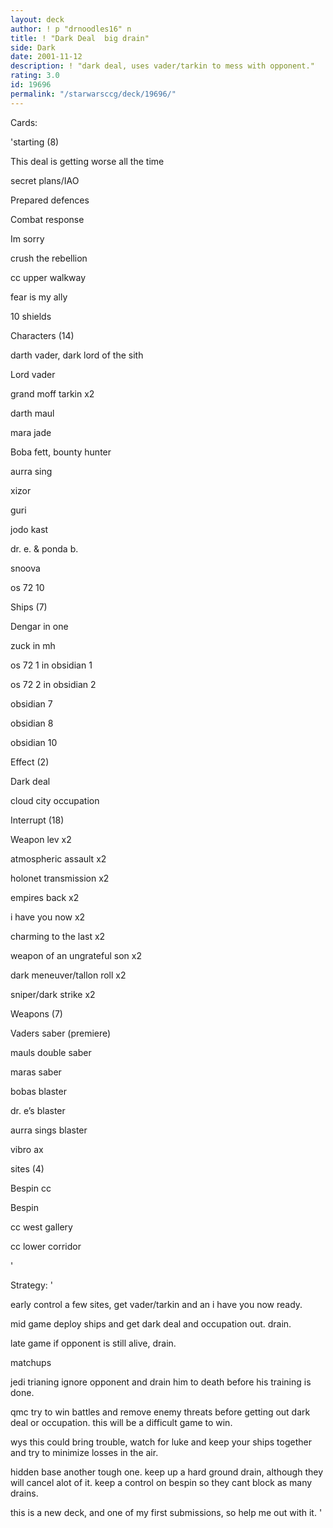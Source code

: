 ```yaml
---
layout: deck
author: ! p "drnoodles16" n
title: ! "Dark Deal  big drain"
side: Dark
date: 2001-11-12
description: ! "dark deal, uses vader/tarkin to mess with opponent."
rating: 3.0
id: 19696
permalink: "/starwarsccg/deck/19696/"
---
```

Cards: 

'starting (8)

This deal is getting worse all the time

secret plans/IAO

Prepared defences

Combat response

Im sorry

crush the rebellion

cc upper walkway

fear is my ally

10 shields


Characters (14)

darth vader, dark lord of the sith

Lord vader

grand moff tarkin x2

darth maul

mara jade

Boba fett, bounty hunter

aurra sing

xizor

guri

jodo kast

dr. e. & ponda b.

snoova

os 72 10


Ships (7)

Dengar in one

zuck in mh

os 72 1 in obsidian 1

os 72 2 in obsidian 2

obsidian 7

obsidian 8

obsidian 10


Effect (2)

Dark deal

cloud city occupation


Interrupt (18)

Weapon lev x2

atmospheric assault x2

holonet transmission x2

empires back x2

i have you now x2

charming to the last x2

weapon of an ungrateful son x2

dark meneuver/tallon roll x2

sniper/dark strike x2


Weapons (7)

Vaders saber (premiere)

mauls double saber

maras saber

bobas blaster

dr. e’s blaster

aurra sings blaster

vibro ax


sites (4)

Bespin cc

Bespin

cc west gallery

cc lower corridor


'

Strategy: '

early control a few sites, get vader/tarkin and an i have you now ready. 


mid game deploy ships and get dark deal and occupation out. drain.


late game if opponent is still alive, drain.


matchups  


jedi trianing ignore opponent and drain him to death before his training is done.


qmc try to win battles and remove enemy threats before getting out dark deal or occupation. this will be a difficult game to win.


wys this could bring trouble, watch for luke and keep your ships together and try to minimize losses in the air.


hidden base another tough one. keep up a hard ground drain, although they will cancel alot of it. keep a control on bespin so they cant block as many drains.


this is a new deck, and one of my first submissions, so help me out with it.  '
